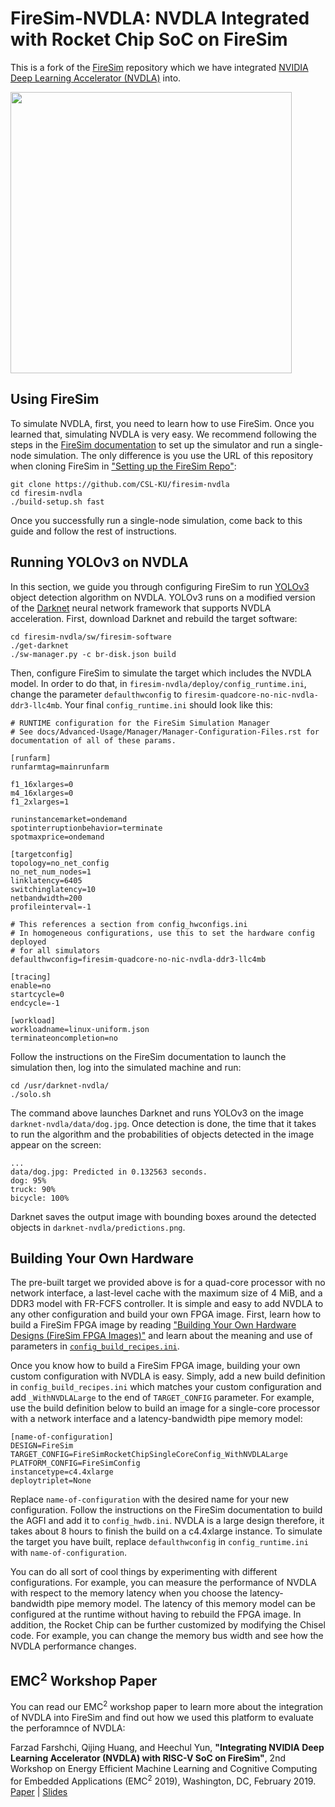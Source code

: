 # FireSim-NVDLA: NVDLA Integrated with Rocket Chip SoC on FireSim

This is a fork of the [FireSim](https://github.com/firesim/firesim) repository which we have integrated [NVIDIA Deep Learning Accelerator (NVDLA)](http://nvdla.org) into.

<img src="http://ittc.ku.edu/~farshchi/firesim-nvdla/intg.png" width="450">

## Using FireSim

To simulate NVDLA, first, you need to learn how to use FireSim. Once you learned that, simulating NVDLA is very easy. We recommend following the steps in the [FireSim documentation](http://docs.fires.im/en/1.4.0) to set up the simulator and run a single-node simulation. The only difference is you use the URL of this repository when cloning FireSim in ["Setting up the FireSim Repo"](http://docs.fires.im/en/1.4.0/Initial-Setup/Setting-up-your-Manager-Instance.html#setting-up-the-firesim-repo):

```
git clone https://github.com/CSL-KU/firesim-nvdla
cd firesim-nvdla
./build-setup.sh fast
```

Once you successfully run a single-node simulation, come back to this guide and follow the rest of instructions.

## Running YOLOv3 on NVDLA
In this section, we guide you through configuring FireSim to run [YOLOv3](https://pjreddie.com/darknet/yolo) object detection algorithm on NVDLA. YOLOv3 runs on a modified version of the [Darknet](https://github.com/CSL-KU/darknet-nvdla) neural network framework that supports NVDLA acceleration. First, download Darknet and rebuild the target software:

```
cd firesim-nvdla/sw/firesim-software
./get-darknet
./sw-manager.py -c br-disk.json build
```

Then, configure FireSim to simulate the target which includes the NVDLA model. In order to do that, in `firesim-nvdla/deploy/config_runtime.ini`, change the parameter `defaulthwconfig` to `firesim-quadcore-no-nic-nvdla-ddr3-llc4mb`. Your final `config_runtime.ini` should look like this:

```
# RUNTIME configuration for the FireSim Simulation Manager
# See docs/Advanced-Usage/Manager/Manager-Configuration-Files.rst for documentation of all of these params.

[runfarm]
runfarmtag=mainrunfarm

f1_16xlarges=0
m4_16xlarges=0
f1_2xlarges=1

runinstancemarket=ondemand
spotinterruptionbehavior=terminate
spotmaxprice=ondemand

[targetconfig]
topology=no_net_config
no_net_num_nodes=1
linklatency=6405
switchinglatency=10
netbandwidth=200
profileinterval=-1

# This references a section from config_hwconfigs.ini
# In homogeneous configurations, use this to set the hardware config deployed
# for all simulators
defaulthwconfig=firesim-quadcore-no-nic-nvdla-ddr3-llc4mb

[tracing]
enable=no
startcycle=0
endcycle=-1

[workload]
workloadname=linux-uniform.json
terminateoncompletion=no
```

Follow the instructions on the FireSim documentation to launch the simulation then, log into the simulated machine and run:

```
cd /usr/darknet-nvdla/
./solo.sh
```

The command above launches Darknet and runs YOLOv3 on the image `darknet-nvdla/data/dog.jpg`. Once detection is done, the time that it takes to run the algorithm and the probabilities of objects detected in the image appear on the screen:

```
...
data/dog.jpg: Predicted in 0.132563 seconds.
dog: 95%
truck: 90%
bicycle: 100%
```

Darknet saves the output image with bounding boxes around the detected objects in `darknet-nvdla/predictions.png`.

## Building Your Own Hardware
The pre-built target we provided above is for a quad-core processor with no network interface, a last-level cache with the maximum size of 4 MiB, and a DDR3 model with FR-FCFS controller. It is simple and easy to add NVDLA to any other configuration and build your own FPGA image. First, learn how to build a FireSim FPGA image by reading ["Building Your Own Hardware Designs (FireSim FPGA Images)"](http://docs.fires.im/en/1.4.0/Building-a-FireSim-AFI.html) and learn about the meaning and use of parameters in [`config_build_recipes.ini`](http://docs.fires.im/en/1.4.0/Advanced-Usage/Manager/Manager-Configuration-Files.html#config-build-recipes-ini).

Once you know how to build a FireSim FPGA image, building your own custom configuration with NVDLA is easy. Simply, add a new build definition in `config_build_recipes.ini` which matches your custom configuration and add `_WithNVDLALarge` to the end of `TARGET_CONFIG` parameter. For example, use the build definition below to build an image for a single-core processor with a network interface and a latency-bandwidth pipe memory model:

```
[name-of-configuration]
DESIGN=FireSim
TARGET_CONFIG=FireSimRocketChipSingleCoreConfig_WithNVDLALarge
PLATFORM_CONFIG=FireSimConfig
instancetype=c4.4xlarge
deploytriplet=None
```

Replace `name-of-configuration` with the desired name for your new configuration. Follow the instructions on the FireSim documentation to build the AGFI and add it to `config_hwdb.ini`. NVDLA is a large design therefore, it takes about 8 hours to finish the build on a c4.4xlarge instance. To simulate the target you have built, replace `defaulthwconfig` in `config_runtime.ini` with `name-of-configuration`.

You can do all sort of cool things by experimenting with different configurations. For example, you can measure the performance of NVDLA with respect to the memory latency when you choose the latency-bandwidth pipe memory model. The latency of this memory model can be configured at the runtime without having to rebuild the FPGA image. In addition, the Rocket Chip can be further customized by modifying the Chisel code. For example, you can change the memory bus width and see how the NVDLA performance changes.

## EMC<sup>2</sup> Workshop Paper
You can read our EMC<sup>2</sup> workshop paper to learn more about the integration of NVDLA into FireSim and find out how we used this platform to evaluate the perforamnce of NVDLA:

Farzad Farshchi, Qijing Huang, and Heechul Yun, **"Integrating NVIDIA Deep Learning Accelerator (NVDLA) with RISC-V SoC on FireSim"**, 2nd Workshop on Energy Efficient Machine Learning and Cognitive Computing for Embedded Applications (EMC<sup>2</sup> 2019), Washington, DC, February 2019. [Paper](http://www.ittc.ku.edu/~farshchi/nvdla-firesim-emc2-paper.pdf) | [Slides](http://www.ittc.ku.edu/~farshchi/nvdla-firesim-emc2-slides.pdf)
